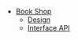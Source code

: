 * [Book Shop](README.md)
  * [Design](design.md)
  * [Interface API](https://go-kratos.github.io/publication-shop/api.html)